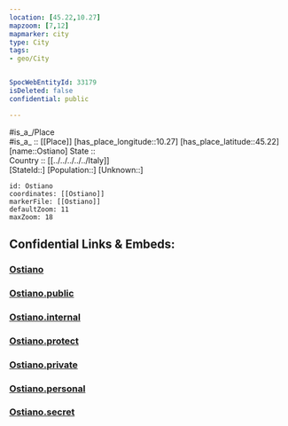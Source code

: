 ```yaml
---
location: [45.22,10.27] 
mapzoom: [7,12] 
mapmarker: city 
type: City
tags:
- geo/City


SpocWebEntityId: 33179
isDeleted: false
confidential: public

---
```

#is_a_/Place  
#is_a_ :: [[Place]] 
[has_place_longitude::10.27] 
[has_place_latitude::45.22] 
[name::Ostiano] 
State ::  
Country :: [[../../../../../Italy]]  
[StateId::] 
[Population::] 
[Unknown::] 


```leaflet
id: Ostiano
coordinates: [[Ostiano]] 
markerFile: [[Ostiano]] 
defaultZoom: 11 
maxZoom: 18
```


## Confidential Links & Embeds: 

### [Ostiano](/_Standards/Earth/Continent/Europe/Europe~South/Italy/regions~Italy/Lombardy/Cremona.Province/City/Ostiano.md) 

### [Ostiano.public](/_public/Earth/Continent/Europe/Europe~South/Italy/regions~Italy/Lombardy/Cremona.Province/City/Ostiano.public.md) 

### [Ostiano.internal](/_internal/Earth/Continent/Europe/Europe~South/Italy/regions~Italy/Lombardy/Cremona.Province/City/Ostiano.internal.md) 

### [Ostiano.protect](/_protect/Earth/Continent/Europe/Europe~South/Italy/regions~Italy/Lombardy/Cremona.Province/City/Ostiano.protect.md) 

### [Ostiano.private](/_private/Earth/Continent/Europe/Europe~South/Italy/regions~Italy/Lombardy/Cremona.Province/City/Ostiano.private.md) 

### [Ostiano.personal](/_personal/Earth/Continent/Europe/Europe~South/Italy/regions~Italy/Lombardy/Cremona.Province/City/Ostiano.personal.md) 

### [Ostiano.secret](/_secret/Earth/Continent/Europe/Europe~South/Italy/regions~Italy/Lombardy/Cremona.Province/City/Ostiano.secret.md)

